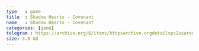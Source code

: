 ```yaml
---
type   : game
title  : Shadow Hearts - Covenant
name   : Shadow Hearts - Covenant
categories: [game]
telegram : https://archive.org/6/items/httpsarchive.orgdetailsps2usaredump3/Shadow%20Hearts%20-%20Covenant.7z
size: 3.8 GB
---
```



